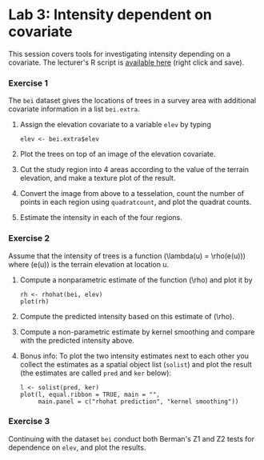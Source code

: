 Lab 3: Intensity dependent on covariate
================

This session covers tools for investigating intensity depending on a covariate.
The lecturer's R script is [available here](https://raw.githubusercontent.com/spatstat/testWorkshop/master/Scripts/script03.R) (right click and save).

### Exercise 1

The `bei` dataset gives the locations of trees in a survey area with additional covariate information in a list `bei.extra`.

1.  Assign the elevation covariate to a variable `elev` by typing

    ``` {.r}
    elev <- bei.extra$elev
    ```

2.  Plot the trees on top of an image of the elevation covariate.

3.  Cut the study region into 4 areas according to the value of the terrain elevation, and make a texture plot of the result.

4.  Convert the image from above to a tesselation, count the number of points in each region using `quadratcount`, and plot the quadrat counts.

5.  Estimate the intensity in each of the four regions.

### Exercise 2

Assume that the intensity of trees is a function \(\lambda(u) = \rho(e(u))\) where \(e(u)\) is the terrain elevation at location u.

1.  Compute a nonparametric estimate of the function \(\rho\) and plot it by

    ``` {.r}
    rh <- rhohat(bei, elev)
    plot(rh)
    ```

2.  Compute the predicted intensity based on this estimate of \(\rho\).

3.  Compute a non-parametric estimate by kernel smoothing and compare with the predicted intensity above.

4.  Bonus info: To plot the two intensity estimates next to each other you collect the estimates as a spatial object list (`solist`) and plot the result (the estimates are called `pred` and `ker` below):

    ``` {.r}
    l <- solist(pred, ker)
    plot(l, equal.ribbon = TRUE, main = "", 
         main.panel = c("rhohat prediction", "kernel smoothing"))
    ```

### Exercise 3

Continuing with the dataset `bei` conduct both Berman's Z1 and Z2 tests for dependence on `elev`, and plot the results.
